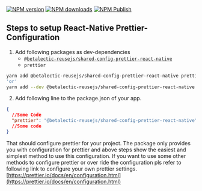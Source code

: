 [![NPM version][npm-version-image-prettier-react-native]][npm-url-prettier-react-native]
[![NPM downloads][npm-downloads-image]][npm-downloads-url]
[![NPM Publish][npm-publish-action-image]][npm-publish-action-url]

[npm-url-prettier-react-native]: https://www.npmjs.com/package/@betalectic-reusejs/shared-config-prettier-react-native
[npm-version-image-prettier-react-native]: https://img.shields.io/npm/v/@betalectic-reusejs/shared-config-prettier-react-native.svg?style=flat
[npm-downloads-image]: https://img.shields.io/npm/dm/@betalectic-reusejs/shared-config-prettier-react-native.svg?style=flat
[npm-downloads-url]: https://npmcharts.com/compare/@betalectic-reusejs/shared-config-prettier-react-native?minimal=true
[npm-publish-action-image]: https://github.com/reusejs/react/actions/workflows/release.yml/badge.svg
[npm-publish-action-url]: https://github.com/reusejs/react/actions/workflows/release.yml

## Steps to setup React-Native Prettier-Configuration

1. Add following packages as dev-dependencies
   - [`@betalectic-reusejs/shared-config-prettier-react-native`](https://www.npmjs.com/package/@betalectic-reusejs/shared-config-prettier-react-native)
   - `prettier`

```bash
yarn add @betalectic-reusejs/shared-config-prettier-react-native prettier -D
'or'
yarn add --dev @betalectic-reusejs/shared-config-prettier-react-native prettier
```

2. Add following line to the package.json of your app.

```json
{
  //Some Code
  "prettier": "@betalectic-reusejs/shared-config-prettier-react-native"
  //Some code
}
```

That should configure prettier for your project. The package only provides you with configuration for prettier and above steps show the easiest and simplest method to use this configuration. If you want to use some other methods to configure prettier or over ride the configuration pls refer to following link to configure your own prettier settings. [https://prettier.io/docs/en/configuration.html](https://prettier.io/docs/en/configuration.html)
